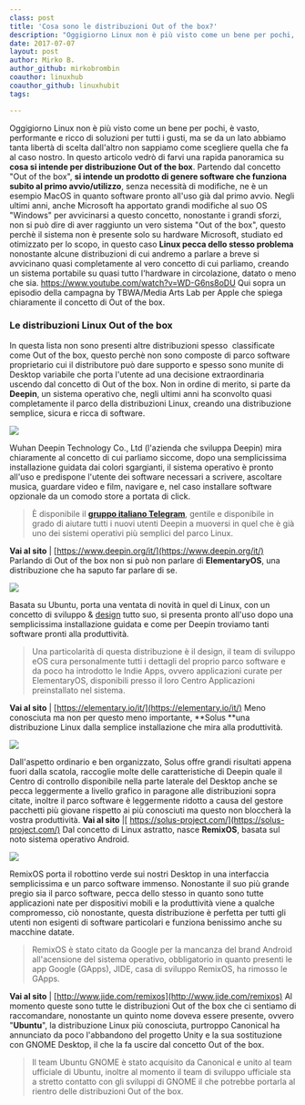 ```yaml
---
class: post
title: 'Cosa sono le distribuzioni Out of the box?'
description: "Oggigiorno Linux non è più visto come un bene per pochi, è vasto, performante e ricco di soluzioni per tutti i gusti.."
date: 2017-07-07
layout: post
author: Mirko B.
author_github: mirkobrombin
coauthor: linuxhub
coauthor_github: linuxhubit
tags:

---
```

Oggigiorno Linux non è più visto come un bene per pochi, è vasto, performante e ricco di soluzioni per tutti i gusti, ma se da un lato abbiamo tanta libertà di scelta dall'altro non sappiamo come scegliere quella che fa al caso nostro. In questo articolo vedrò di farvi una rapida panoramica su **cosa si intende per distribuzione Out of the box**. Partendo dal concetto "Out of the box", **si intende un prodotto di genere software che funziona subito al primo avvio/utilizzo**, senza necessità di modifiche, ne è un esempio MacOS in quanto software pronto all'uso già dal primo avvio. Negli ultimi anni, anche Microsoft ha apportato grandi modifiche al suo OS "Windows" per avvicinarsi a questo concetto, nonostante i grandi sforzi, non si può dire di aver raggiunto un vero sistema "Out of the box", questo perchè il sistema non è presente solo su hardware Microsoft, studiato ed otimizzato per lo scopo, in questo caso **Linux pecca dello stesso problema** nonostante alcune distribuzioni di cui andremo a parlare a breve si avvicinano quasi completamente al vero concetto di cui parliamo, creando un sistema portabile su quasi tutto l'hardware in circolazione, datato o meno che sia. https://www.youtube.com/watch?v=WD-G6ns8oDU Qui sopra un episodio della campagna by TBWA/Media Arts Lab per Apple che spiega chiaramente il concetto di Out of the box.

### Le distribuzioni Linux Out of the box

In questa lista non sono presenti altre distribuzioni spesso  classificate come Out of the box, questo perchè non sono composte di parco software proprietario cui il distributore può dare supporto e spesso sono munite di Desktop variabile che porta l'utente ad una decisione extraordinaria uscendo dal concetto di Out of the box. Non in ordine di merito, si parte da **Deepin**, un sistema operativo che, negli ultimi anni ha sconvolto quasi completamente il parco della distribuzioni Linux, creando una distribuzione semplice, sicura e ricca di software.

![](https://linuxhub.it/wordpress/wp-content/uploads/2017/07/1.png)

Wuhan Deepin Technology Co., Ltd (l'azienda che sviluppa Deepin) mira chiaramente al concetto di cui parliamo siccome, dopo una semplicissima installazione guidata dai colori sgargianti, il sistema operativo è pronto all'uso e predispone l'utente dei software necessari a scrivere, ascoltare musica, guardare video e film, navigare e, nel caso installare software opzionale da un comodo store a portata di click.

> È disponibile il **[gruppo italiano Telegram](https://t.me/Deepin_Linux_Italia)**, gentile e disponibile in grado di aiutare tutti i nuovi utenti Deepin a muoversi in quel che è già uno dei sistemi operativi più semplici del parco Linux.

**Vai al sito** | [https://www.deepin.org/it/](https://www.deepin.org/it/) Parlando di Out of the box non si può non parlare di **ElementaryOS**, una distribuzione che ha saputo far parlare di se.

![](https://linuxhub.it/wordpress/wp-content/uploads/2017/07/2.png)

Basata su Ubuntu, porta una ventata di novità in quel di Linux, con un concetto di sviluppo & [design](https://www.youtube.com/watch?v=r2CbbBLVaPk) tutto suo, si presenta pronto all'uso dopo una semplicissima installazione guidata e come per Deepin troviamo tanti software pronti alla produttività.

> Una particolarità di questa distribuzione è il design, il team di sviluppo eOS cura personalmente tutti i dettagli del proprio parco software e da poco ha introdotto le Indie Apps, ovvero applicazioni curate per ElementaryOS, disponibili presso il loro Centro Applicazioni preinstallato nel sistema.

**Vai al sito** | [https://elementary.io/it/](https://elementary.io/it/) Meno conosciuta ma non per questo meno importante, **Solus **una distribuzione Linux dalla semplice installazione che mira alla produttività.

![](https://linuxhub.it/wordpress/wp-content/uploads/2017/07/3.png)

Dall'aspetto ordinario e ben organizzato, Solus offre grandi risultati appena fuori dalla scatola, raccoglie molte delle caratteristiche di Deepin quale il Centro di controllo disponibile nella parte laterale del Desktop anche se pecca leggermente a livello grafico in paragone alle distribuzioni sopra citate, inoltre il parco software è leggermente ridotto a causa del gestore pacchetti più giovane rispetto ai più conosciuti ma questo non bloccherà la vostra produttività. **Vai al sito** |[ https://solus-project.com/](https://solus-project.com/) Dal concetto di Linux astratto, nasce **RemixOS**, basata sul noto sistema operativo Android.

![](https://linuxhub.it/wordpress/wp-content/uploads/2017/07/4.png)

RemixOS porta il robottino verde sui nostri Desktop in una interfaccia semplicissima e un parco software immenso. Nonostante il suo più grande pregio sia il parco software, pecca dello stesso in quanto sono tutte applicazioni nate per dispositivi mobili e la produttività viene a qualche compromesso, ciò nonostante, questa distribuzione è perfetta per tutti gli utenti non esigenti di software particolari e funziona benissimo anche su macchine datate.

> RemixOS è stato citato da Google per la mancanza del brand Android all'acensione del sistema operativo, obbligatorio in quanto presenti le app Google (GApps), JIDE, casa di sviluppo RemixOS, ha rimosso le GApps.

**Vai al sito** | [http://www.jide.com/remixos](http://www.jide.com/remixos) Al momento queste sono tutte le distribuzioni Out of the box che ci sentiamo di raccomandare, nonostante un quinto nome doveva essere presente, ovvero "**Ubuntu**", la distribuzione Linux più conosciuta, purtroppo Canonical ha annunciato da poco l'abbandono del progetto Unity e la sua sostituzione con GNOME Desktop, il che la fa uscire dal concetto Out of the box.

> Il team Ubuntu GNOME è stato acquisito da Canonical e unito al team ufficiale di Ubuntu, inoltre al momento il team di sviluppo ufficiale sta a stretto contatto con gli sviluppi di GNOME il che potrebbe portarla al rientro delle distribuzioni Out of the box.